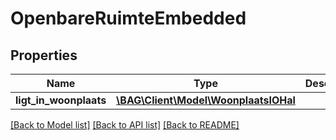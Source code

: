 # OpenbareRuimteEmbedded

## Properties
Name | Type | Description | Notes
------------ | ------------- | ------------- | -------------
**ligt_in_woonplaats** | [**\BAG\Client\Model\WoonplaatsIOHal**](WoonplaatsIOHal.md) |  | [optional] 

[[Back to Model list]](../../README.md#documentation-for-models) [[Back to API list]](../../README.md#documentation-for-api-endpoints) [[Back to README]](../../README.md)

